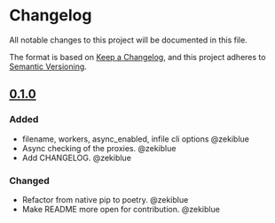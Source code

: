 # Changelog

All notable changes to this project will be documented in this file.

The format is based on [Keep a Changelog](https://keepachangelog.com/en/1.0.0/),
and this project adheres to [Semantic Versioning](https://semver.org/spec/v2.0.0.html).

## [0.1.0](https://github.com/zekiblue/proxy_machine/releases/tag/v0.1.0)

### Added

- filename, workers, async_enabled, infile cli options @zekiblue
- Async checking of the proxies. @zekiblue
- Add CHANGELOG. @zekiblue

### Changed

- Refactor from native pip to poetry. @zekiblue
- Make README more open for contribution. @zekiblue
